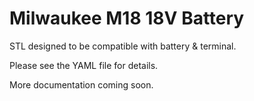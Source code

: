 Milwaukee M18 18V Battery
=========================
STL designed to be compatible with battery & terminal.

Please see the YAML file for details.

More documentation coming soon.
